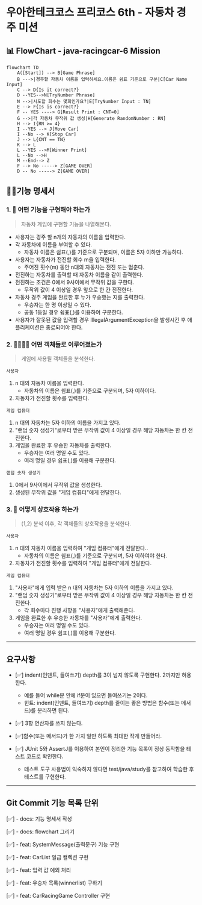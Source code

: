 # 우아한테크코스 프리코스 6th - 자동차 경주 미션

## 📊 FlowChart - java-racingcar-6 Mission

```mermaid
flowchart TD
    A([Start]) --> B[Game Phrase] 
    B --->|경주할 자동차 이름을 입력하세요.이름은 쉼표 기준으로 구분|C[Car Name Input]
    C --> D{Is it correct?}
    D --YES-->N[TryNumber Phrase]
    N -->|시도할 회수는 몇회인가요?|E[TryNumber Input : TN]
    E --> F{Is is correct?}
    F -- YES ----> G[Result Print : CNT=0]
    G -->|각 자동차 무작위 값 생성|H[Generate RandomNumber : RN]
    H --> I{RN >= 4}
    I --YES --> J[Move Car]
    I --No --> K[Stop Car]
    J --> L{CNT == TN}
    K --> L
    L --YES -->M[Winner Print]
    L --No -->H
    M --End--> Z
    F --> No -----> Z[GAME OVER]
    D -- No -----> Z[GAME OVER]
```

## 🧑‍💼기능 명세서

### 1. 🤔 어떤 기능을 구현해야 하는가

> 자동차 게임에 구현할 기능을 나열해본다.

* 사용자는 경주 할 n개의 자동차의 이름을 입력한다.
* 각 자동차에 이름을 부여할 수 있다.
  * 자동차 이름은 쉼표(,)를 기준으로 구분되며, 이름은 5자 이하만 가능하다.
* 사용자는 자동차가 전진할 회수 m을 입력한다.
    * 주어진 횟수(m) 동안 n대의 자동차는 전진 또는 멈춘다.
* 전진하는 자동차를 출력할 때 자동차 이름을 같이 출력한다.
* 전진하는 조건은 0에서 9사이에서 무작위 값을 구한다.
  * 무작위 값이 4 이상일 경우 앞으로 한 칸 전진한다.
* 자동차 경주 게임을 완료한 후 누가 우승했는 지를 출력한다.
  * 우승자는 한 명 이상일 수 있다.
  * 공동 1등일 경우 쉼표(,)를 이용하여 구분한다.
* 사용자가 잘못된 값을 입력할 경우 IllegalArgumentException을 발생시킨 후 애플리케이션은 종료되어야 한다.

### 2. 👩‍👩‍👧‍👧 어떤 객체들로 이루어졌는가

> 게임에 사용될 객체들을 분석한다.

`사용자`

1. n 대의 자동차 이름을 입력한다.
   * 자동차의 이름은 쉼표(,)를 기준으로 구분되며, 5자 이하이다.
2. 자동차가 전진할 횟수를 입력한다.

`게임 컴퓨터`

1. n 대의 자동차는 5자 이하의 이름을 가지고 있다.
2. "랜덤 숫자 생성기"로부터 받은 무작위 값이 4 이상일 경우 해당 자동차는 한 칸 전진한다.
3. 게임을 완료한 후 우승한 자동차를 출력한다.
   * 우승자는 여러 명일 수도 있다.
   * 여러 명일 경우 쉼표(,)를 이용해 구분한다.

`랜덤 숫자 생성기`

1. 0에서 9사이에서 무작위 값을 생성한다.
2. 생성된 무작위 값을 "게임 컴퓨터"에게 전달한다.

### 3. 🔄 어떻게 상호작용 하는가
> (1,2) 분석 이후, 각 객체들의 상호작용을 분석한다.

`사용자`

1. n 대의 자동차 이름을 입력하여 "게임 컴퓨터"에게 전달한다..
    * 자동차의 이름은 쉼표(,)를 기준으로 구분되며, 5자 이하여야 한다.
2. 자동차가 전진할 횟수를 입력하여 "게임 컴퓨터"에게 전달한다.

`게임 컴퓨터`

1. "사용자"에게 입력 받은 n 대의 자동차는 5자 이하의 이름을 가지고 있다.
2. "랜덤 숫자 생성기"로부터 받은 무작위 값이 4 이상일 경우 해당 자동차는 한 칸 전진한다.
   * 각 회수마다 진행 사항을 "사용자"에게 출력해준다.
3. 게임을 완료한 후 우승한 자동차를 "사용자"에게 출력한다.
    * 우승자는 여러 명일 수도 있다.
    * 여러 명일 경우 쉼표(,)를 이용해 구분한다.

---
## 요구사항

* [✅] indent(인덴트, 들여쓰기) depth를 3이 넘지 않도록 구현한다. 2까지만 허용한다.
    * 예를 들어 while문 안에 if문이 있으면 들여쓰기는 2이다.
    * 힌트: indent(인덴트, 들여쓰기) depth를 줄이는 좋은 방법은 함수(또는 메서드)를 분리하면 된다.

* [✅] 3항 연산자를 쓰지 않는다.
* [✅]함수(또는 메서드)가 한 가지 일만 하도록 최대한 작게 만들어라.
* [✅] JUnit 5와 AssertJ를 이용하여 본인이 정리한 기능 목록이 정상 동작함을 테스트 코드로 확인한다.
  * 테스트 도구 사용법이 익숙하지 않다면 test/java/study를 참고하여 학습한 후 테스트를 구현한다.

---

## Git Commit 기능 목록 단위

[✅] - docs: 기능 명세서 작성

[✅] - docs: flowchart 그리기

[✅] - feat: SystemMessage(출력문구) 기능 구현

[✅] - feat: CarList 일급 컬렉션 구현

[✅] - feat: 입력 값 예외 처리

[✅] - feat: 우승자 목록(winnerlist) 구하기

[✅] - feat: CarRacingGame Controller 구현

